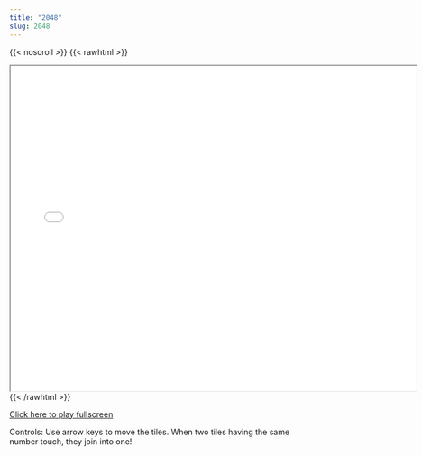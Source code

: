 ```yaml
---
title: "2048"
slug: 2048
---
```


{{< noscroll >}}
{{< rawhtml >}}
<iframe width="720" height="576" name="iframe" src="/cjs-garchive/2048/index.html"></iframe>
{{< /rawhtml >}}

[Click here to play fullscreen](/cjs-garchive/2048/index.html)

Controls: Use arrow keys to move the tiles. When two tiles having the same number touch, they join into one!
